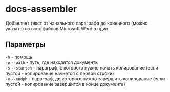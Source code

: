 # docs-assembler
Добавляет текст от начального параграфа до конечного (можно указать) из всех файлов Microsoft Word в один

## Параметры

`-h` - помощь<br>
`-p` `--path` - путь, где находятся документы<br>
`-s` `--startph` - параграф, с которого нужно начать копирование (если пустой - копирование начнется с первой строки)<br>
`-e` `--endph` - параграф, до которого нужно завершить копирование (если пустой - копирование завершится в конце документа)<br>
